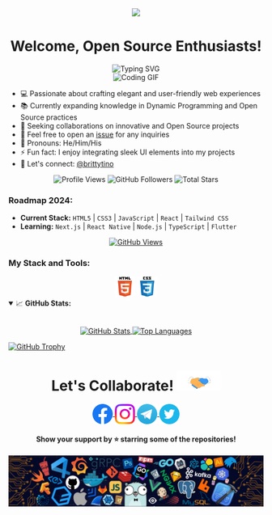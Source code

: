 <div align="center">
  <img src="https://raw.githubusercontent.com/brittytino/brittytino/main/GIF/code.gif" width="100" />
  <h1>Welcome, Open Source Enthusiasts!</h1>
</div>

<div align="center">
  <img src="https://readme-typing-svg.demolab.com?font=Fira+Code&pause=1000&color=5B6EE1&center=true&vCenter=true&width=435&lines=I'm+Tino+Britty;Full+Stack+Developer;Open+Source+Advocate" alt="Typing SVG" />
</div>

<div align="center">
  <img src="https://raw.githubusercontent.com/brittytino/brittytino/main/GIF/coding.gif" width="300" alt="Coding GIF" />
</div>

- 💻 Passionate about crafting elegant and user-friendly web experiences
- 📚 Currently expanding knowledge in Dynamic Programming and Open Source practices
- 🤝 Seeking collaborations on innovative and Open Source projects
- 💬 Feel free to open an [issue](https://github.com/brittytino/brittytino/issues) for any inquiries
- 🚻 Pronouns: He/Him/His
- ⚡ Fun fact: I enjoy integrating sleek UI elements into my projects
- 📧 Let's connect: [@brittytino](mailto:brittytino@example.com)

<div align="center">
  <img src="https://komarev.com/ghpvc/?username=brittytino&style=flat&color=5B6EE1" alt="Profile Views" />
  <img src="https://img.shields.io/github/followers/brittytino?label=Followers&style=flat&color=5B6EE1" alt="GitHub Followers" />
  <img src="https://img.shields.io/github/stars/brittytino?label=Stars&style=flat&color=5B6EE1" alt="Total Stars" />
</div>

### Roadmap 2024:

- **Current Stack:** `HTML5` | `CSS3` | `JavaScript` | `React` | `Tailwind CSS`
- **Learning:** `Next.js` | `React Native` | `Node.js` | `TypeScript` | `Flutter`

<div align="center">
  <a href="https://u8views.com/github/brittytino"><img src="https://u8views.com/api/v1/github/profiles/153193545/views/day-week-month-total-count.svg" alt="GitHub Views" /></a>
</div>

### My Stack and Tools:

<div align="center">
  <img src="https://raw.githubusercontent.com/brittytino/brittytino/main/images/html5-original.svg" title="HTML5" alt="HTML5" width="40" height="40" />
  <img src="https://raw.githubusercontent.com/brittytino/brittytino/main/images/css3-original.svg" title="CSS3" alt="CSS3" width="40" height="40" />
  <!-- Add more tech stack icons here -->
</div>

<details open>
<summary>
  <g-emoji alias="chart_with_upwards_trend">📈</g-emoji>
  <strong>GitHub Stats:</strong>
</summary>
<br>

<p align="center">
  <a href="https://github.com/brittytino">
    <img align="center" src="https://github-readme-stats.vercel.app/api?username=brittytino&show_icons=true&theme=gruvbox&hide_border=true" alt="GitHub Stats" />
  </a>
  <a href="https://github.com/brittytino">
    <img align="center" height="195px" src="https://github-readme-stats.vercel.app/api/top-langs/?username=brittytino&layout=compact&langs_count=10&theme=gruvbox&hide_border=true" alt="Top Languages" />
  </a>
</p>
</details>

[![GitHub Trophy](https://github-profile-trophy.vercel.app/?username=brittytino&theme=gruvbox&no-frame=true&margin-w=10&margin-h=10&column=10&no-bg=true)](https://github.com/brittytino)

<div align="center">
  <h1>
    Let's Collaborate!
    <a target="_blank">
      <img src="https://raw.githubusercontent.com/brittytino/brittytino/main/GIF/handshake.gif" height="40" style="max-width:100%;" alt="Handshake GIF" />
    </a>
  </h1>

  <p align="center">
    <a href="https://www.facebook.com/brittytino" target="_blank">
      <img align="center" src="https://raw.githubusercontent.com/brittytino/brittytino/main/PNG/Facebook.png" height="40" width="40" alt="Facebook" />
    </a>
    <a href="https://www.instagram.com/brittytino" target="_blank">
      <img align="center" src="https://raw.githubusercontent.com/brittytino/brittytino/main/PNG/Instagram.png" height="40" width="40" alt="Instagram" />
    </a>
    <a href="https://telegram.me/brittytino" target="_blank">
      <img align="center" src="https://raw.githubusercontent.com/brittytino/brittytino/main/PNG/Telegram.png" height="40" width="40" alt="Telegram" />
    </a>
    <a href="https://twitter.com/tinobritty" target="_blank">
      <img align="center" src="https://raw.githubusercontent.com/brittytino/brittytino/main/PNG/Twitter.png" height="40" width="40" alt="Twitter" />
    </a>
  </p>
</div>

<h4 align="center">Show your support by ⭐ starring some of the repositories!</h4>

<div align="center">
  <img src="https://raw.githubusercontent.com/brittytino/brittytino/main/PNG/footer.png" alt="Footer" />
</div>

